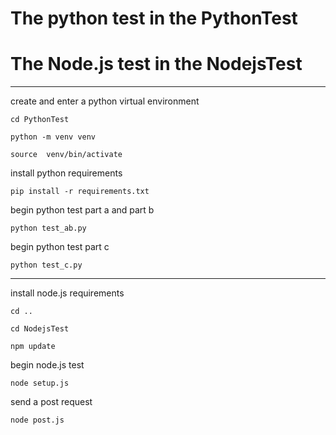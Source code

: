 # The python test in the PythonTest

# The Node.js test in the NodejsTest 

*****************************************************************************

create  and enter a  python virtual environment

    cd PythonTest

    python -m venv venv

    source  venv/bin/activate


install python requirements

    pip install -r requirements.txt

begin python test part a and part b

    python test_ab.py

begin python test part c

    python test_c.py

******************************************************************************

install node.js requirements

    cd ..

    cd NodejsTest

    npm update

begin node.js test

    node setup.js

send a post request

    node post.js


